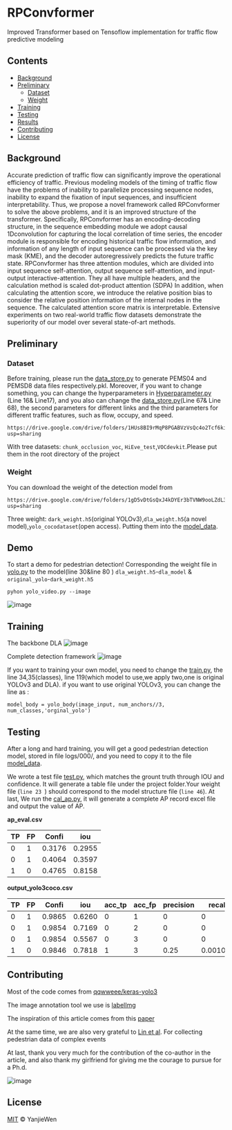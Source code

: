 # RPConvformer
Improved Transformer based on Tensoflow implementation for traffic flow predictive modeling


## Contents

- [Background](#background)
- [Preliminary](#preliminary)
	- [Dataset](#dataset)
	- [Weight](#weight)
- [Training](#training)
- [Testing](#testing)
- [Results](#results)
- [Contributing](#contributing)
- [License](#license)

## Background

  Accurate prediction of traffic flow can significantly improve the operational efficiency of traffic.
  Previous modeling models of the timing of traffic flow have the problems of inability to parallelize processing sequence nodes, inability to expand the fixation of input sequences, and insufficient interpretability. 
  Thus, we propose a novel framework called RPConvformer to solve the above problems, and it is an improved structure of the transformer. 
  Specifically, RPConvformer has an encoding-decoding structure, in the sequence embedding module we adopt causal 1Dconvolution for capturing the local correlation of time series, the encoder module is responsible for encoding historical traffic flow information,
  and information of any length of input sequence can be processed via the key mask (KME), and the decoder autoregressively predicts the future traffic state. 
  RPConvformer has three attention modules, which are divided into input sequence self-attention, output sequence self-attention, and input-output interactive-attention. They all have multiple headers, and the calculation method is scaled dot-product attention (SDPA) In addition, when calculating the attention score, we introduce the relative position bias to consider the relative position information of the internal nodes in the sequence. The calculated attention score matrix is interpretable.
  Extensive experiments on two real-world traffic flow datasets demonstrate the superiority of our model over several state-of-art methods.
## Preliminary

### Dataset

Before training, please run the [data_store.py](data_store.py) to generate PEMS04 and PEMSD8 data files respectively.pkl.
Moreover, if you want to change something, you can change the hyperparameters in [Hyperparameter.py](Hyperparameter.py) (Line 16& Line17), and you also
can change the [data_store.py](data_store.py)(Line 67& Line 68), the second parameters for different links and the third parameters for different traffic features,
such as flow, occupy, and speed.
```
https://drive.google.com/drive/folders/1HUs8BI9rMqP8PGABVzVsQc4o2Tcf6ki2?usp=sharing
```
With tree datasets: `chunk_occlusion_voc`, `HiEve_test`,`VOCdevkit`.Please put them in the root directory of the project

### Weight
You can download the weight of the detection model from 
```
https://drive.google.com/drive/folders/1gD5vDtGsQxJ4kDYEr3bTVNW9ooLZdL3H?usp=sharing
```
Three weight: `dark_weight.h5`(original YOLOv3),`dla_weight.h5`(a novel model),`yolo_cocodataset`(open access). Putting them into the [model_data](model_data).
## Demo

To start a demo for pedestrian detection!
Corresponding the weight file in [yolo.py](yolo.py) to the model(line 30&line 80 ) `dla_weight.h5`-`dla_model` & `original_yolo`-`dark_weight.h5`
```
pyhon yolo_video.py --image
```
![image](picture/3.png)


## Training
The backbone DLA
![image](picture/fig7_.png)

Complete detection framework
![image](picture/fig8.png)


If you want to training your own model, you need to change the [train,py](train.py), the line 34,35(classes), line 119(which model to use,we apply two,one is original YOLOv3 and DLA). if you want to use original YOLOv3, you can change the line  as :
```
model_body = yolo_body(image_input, num_anchors//3, num_classes,'orginal_yolo')
```

## Testing 

After a long and hard training, you will get a good pedestrian detection model, stored in file logs/000/, and you need to copy it to the file [model_data](model_data).

We wrote a test file [test.py](yolo3/test.py), which matches the grount truth through IOU and confidence. It will generate a table file under the project folder.Your weight file (`line 23 `) should correspond to the model structure file (`line 46`). At last, We run the [cal_ap.py](yolo3/cal_ap.py), it will generate a complete AP record excel file and output the value of AP.

**ap_eval.csv**

TP | FP | Confi | iou
----|----|----|----
0 |	1| 0.3176| 0.2955
0 |	1| 0.4064| 0.3597
1 |	0| 0.4765| 0.8158

**output_yolo3coco.csv**

TP | FP | Confi | iou|acc_tp | acc_fp |precision |recall
----|----|----|----|----|----|----|----
0 |	1| 0.9865| 0.6260| 0| 1| 0| 0
0 |	1| 0.9854| 0.7169| 0| 2| 0| 0
0 |	1| 0.9854| 0.5567| 0| 3| 0| 0
1 |	0| 0.9846| 0.7818| 1| 3| 0.25| 0.001031
## Contributing

Most of the code comes from [qqwweee/keras-yolo3](https://github.com/qqwweee/keras-yolo3)

The image annotation tool we use is [labelImg](https://github.com/tzutalin/labelImg)

The inspiration of this article comes from this [paper](https://arxiv.org/abs/1707.06484)

At the same time, we are also very grateful to [Lin et al](https://arxiv.org/abs/2005.04490). For collecting pedestrian data of complex events

At last, thank you very much for the contribution of the co-author in the article, and also thank my girlfriend for giving me the courage to pursue for a Ph.d.


![image](picture/FIG3.png)

## License

[MIT](LICENSE) © YanjieWen

